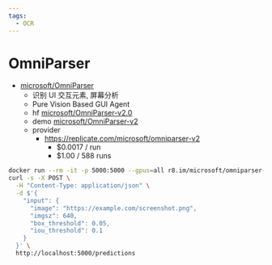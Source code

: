 ```yaml
---
tags:
  - OCR
---
```


# OmniParser

- [microsoft/OmniParser](https://github.com/microsoft/OmniParser)
  - 识别 UI 交互元素, 屏幕分析
  - Pure Vision Based GUI Agent
  - hf [microsoft/OmniParser-v2.0](https://huggingface.co/microsoft/OmniParser-v2.0)
  - demo [microsoft/OmniParser-v2](https://huggingface.co/spaces/microsoft/OmniParser-v2)
  - provider
    - https://replicate.com/microsoft/omniparser-v2
      - $0.0017 / run
      - $1.00 / 588 runs


```bash
docker run --rm -it -p 5000:5000 --gpus=all r8.im/microsoft/omniparser-v2
curl -s -X POST \
  -H "Content-Type: application/json" \
  -d $'{
    "input": {
      "image": "https://example.com/screenshot.png",
      "imgsz": 640,
      "box_threshold": 0.05,
      "iou_threshold": 0.1
    }
  }' \
  http://localhost:5000/predictions
```
